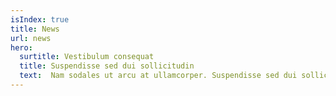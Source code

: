 ```yaml
---
isIndex: true
title: News
url: news
hero:
  surtitle: Vestibulum consequat
  title: Suspendisse sed dui sollicitudin
  text:  Nam sodales ut arcu at ullamcorper. Suspendisse sed dui sollicitudin, aliquet diam in, aliquam arcu. Vestibulum consequat sit amet est eleifend laoreet. Praesent tempor arcu ex, et elementum neque dictum venenatis. 
---
```


